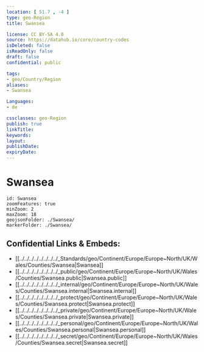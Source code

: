 ```yaml
---
location: [ 51.7 , -4 ] 
type: geo-Region
title: Swansea

license: CC BY-SA 4.0
source: https://datahub.io/core/country-codes
isDeleted: false
isReadOnly: false
draft: false
confidential: public

tags:
- geo/Country/Region
aliases:
- Swansea

Languages:
- de

cssclasses: geo-Region
publish: true
linkTitle: 
keywords: 
layout: 
publishDate: 
expiryDate: 
---
```


# Swansea

```leaflet
id: Swansea
zoomFeatures: true 
minZoom: 2 
maxZoom: 18
geojsonFolder: ./Swansea/
markerFolder: ./Swansea/
```


## Confidential Links & Embeds: 
- [[../../../../../../../../_Standards/geo/Continent/Europe/Europe~North/UK/Wales/Counties/Swansea|Swansea]] 
- [[../../../../../../../../_public/geo/Continent/Europe/Europe~North/UK/Wales/Counties/Swansea.public|Swansea.public]] 
- [[../../../../../../../../_internal/geo/Continent/Europe/Europe~North/UK/Wales/Counties/Swansea.internal|Swansea.internal]] 
- [[../../../../../../../../_protect/geo/Continent/Europe/Europe~North/UK/Wales/Counties/Swansea.protect|Swansea.protect]] 
- [[../../../../../../../../_private/geo/Continent/Europe/Europe~North/UK/Wales/Counties/Swansea.private|Swansea.private]] 
- [[../../../../../../../../_personal/geo/Continent/Europe/Europe~North/UK/Wales/Counties/Swansea.personal|Swansea.personal]] 
- [[../../../../../../../../_secret/geo/Continent/Europe/Europe~North/UK/Wales/Counties/Swansea.secret|Swansea.secret]] 

